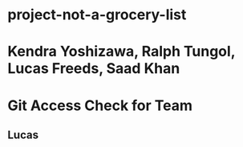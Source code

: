 # project-not-a-grocery-list

# Kendra Yoshizawa, Ralph Tungol, Lucas Freeds, Saad Khan

# Git Access Check for Team

## Lucas
